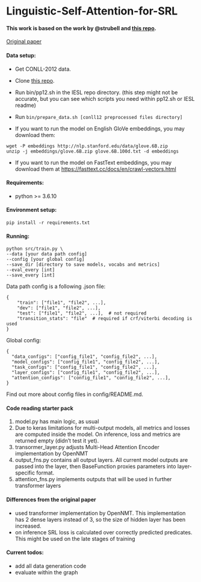 # Linguistic-Self-Attention-for-SRL

#### This work is based on the work by @strubell and [this repo](https://github.com/strubell/LISA). 

[Original paper](https://arxiv.org/abs/1804.08199)


#### Data setup:

- Get CONLL-2012 data.

- Clone [this repo](https://github.com/iesl/conll2012-preprocess-parsing/tree/master/bin).

- Run bin/pp12.sh in the IESL repo directory. (this step might not be accurate, but you can see which scripts you need within pp12.sh or IESL readme)

- Run `bin/prepare_data.sh [conll12 preprocessed files directory]` 

- If you want to run the model on English GloVe embeddings, you may download them:
```
wget -P embeddings http://nlp.stanford.edu/data/glove.6B.zip
unzip -j embeddings/glove.6B.zip glove.6B.100d.txt -d embeddings
```

- If you want to run the model on FastText embeddings, you may download them at 
https://fasttext.cc/docs/en/crawl-vectors.html

#### Requirements:

- python >= 3.6.10


#### Environment setup:

```
pip install -r requirements.txt
```

#### Running:

```
python src/train.py \
--data [your data path config]
--config [your global config]
--save_dir [directory to save models, vocabs and metrics]
--eval_every [int]
--save_every [int]
```

Data path config is a following .json file:
```
{
    "train": ["file1", "file2", ...],
    "dev": ["file1", "file2", ...],
    "test": ["file1", "file2", ...],  # not required
    "transition_stats": "file"  # required if crf/viterbi decoding is used
}
```

Global config:
```
{
  "data_configs": ["config_file1", "config_file2", ...],
  "model_configs": ["config_file1", "config_file2", ...],
  "task_configs": ["config_file1", "config_file2", ...],
  "layer_configs": ["config_file1", "config_file2", ...],
  "attention_configs": ["config_file1", "config_file2", ...],
}
```

Find out more about config files in config/README.md.

#### Code reading starter pack
1. model.py has main logic, as usual
2. Due to keras limitations for multi-output models, all metrics and
losses are computed inside the model.
On inference, loss and metrics are returned empty (didn’t test it yet).
3. transormer_layer.py adjusts Multi-Head Attention Encoder
implementation by OpenNMT
4. output_fns.py contains all output layers. All current model
outputs are passed into the layer, then BaseFunction proxies
parameters into layer-specific format.
5. attention_fns.py implements outputs that will be used in
further transformer layers

#### Differences from the original paper
- used transformer implementation by OpenNMT. This implementation has
2 dense layers instead of 3, so the size of hidden layer has been
increased. 
- on inference SRL loss is calculated over correctly predicted predicates.
This might be used on the late stages of training

#### Current todos:
- add all data generation code
- evaluate within the graph
